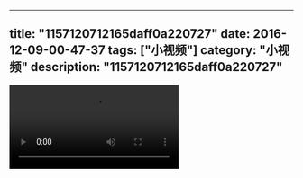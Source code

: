 
---
title: "1157120712165daff0a220727"
date: 2016-12-09-00-47-37
tags: ["小视频"]
category: "小视频"
description: "1157120712165daff0a220727"
---
<video src="http://ohtsqip0g.bkt.clouddn.com/1157120712165daff0a220727.mp4" controls="controls"></video>
